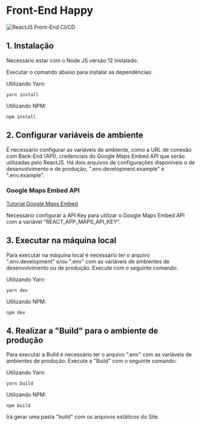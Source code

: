 # Front-End Happy

![ReactJS Front-End CI/CD](https://github.com/NatanNMB15/semanaomnistack11/workflows/ReactJS%20Front-End%20CI/CD/badge.svg?branch=frontend)

## 1. Instalação

Necessário estar com o Node JS versão 12 instalado.

Executar o comando abaixo para instalar as dependências:

Utilizando Yarn:

```
yarn install
```

Utilizando NPM:

```
npm install
```

## 2. Configurar variáveis de ambiente

É necessário configurar as variáveis de ambiente, como a URL de conexão com Back-End (API), credenciais do Google Maps Embed API que serão utilizadas pelo ReactJS. Há dois arquivos de configurações disponíveis o de desenvolvimento e de produção, ".env.development.example" e ".env.example".

### Google Maps Embed API

<a href="https://developers.google.com/maps/documentation/embed/get-api-key" target="_blank">Tutorial Google Maps Embed</a>

Necessário configurar a API Key para utilizar o Google Maps Embed API com a variável "REACT_APP_MAPS_API_KEY".

## 3. Executar na máquina local

Para executar na máquina local é necessário ter o arquivo ".env.development" e/ou ".env" com as variáveis de ambientes de desenvolvimento ou de produção. Execute com o seguinte comando:

Utilizando Yarn:

```
yarn dev
```

Utilizando NPM:

```
npm dev
```

## 4. Realizar a "Build" para o ambiente de produção

Para executar a Build é necessário ter o arquivo ".env" com as variáveis de ambientes de produção. Execute a "Build" com o seguinte comando:

Utilizando Yarn:

```
yarn build
```

Utilizando NPM:

```
npm build
```

Irá gerar uma pasta "build" com os arquivos estáticos do Site.
